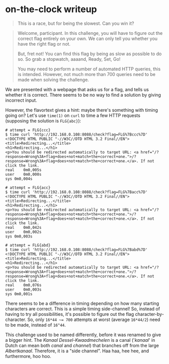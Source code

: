 # on-the-clock writeup

> This is a race, but for being the slowest. Can you win it?

> Welcome, participant. In this challenge, you will have to figure out the
> correct flag entirely on your own. We can only tell you whether you have the
> right flag or not.
>
> But, fret not! You can find this flag by being as slow as possible to do so.
> So grab a stopwatch, aaaand, Ready, Set, Go!
>
> You may need to perform a number of automated HTTP queries, this is intended.
> However, not much more than 700 queries need to be made when solving the
> challenge.

We are presented with a webpage that asks us for a flag, and tells us whether
it is correct. There seems to be no way to find a solution by giving incorrect
input.

However, the flavortext gives a hint: maybe there's something with timing going
on? Let's use `time(1)` on `curl` to time a few HTTP requests (supposing the
solution is `FLG{abc}`):

```
# attempt = FLG{ccc}
$ time curl 'http://192.168.0.108:8088/check?flag=FLG%7Bccc%7D'
<!DOCTYPE HTML PUBLIC "-//W3C//DTD HTML 3.2 Final//EN">
<title>Redirecting...</title>
<h1>Redirecting...</h1>
<p>You should be redirected automatically to target URL: <a href="/?response=Wrong%3A+flag+does+not+match+the+correct+one.">/?response=Wrong%3A+flag+does+not+match+the+correct+one.</a>. If not click the link.
real	0m0,005s
user	0m0,000s
sys	0m0,004s
```

```
# attempt = FLG{acc}
$ time curl 'http://192.168.0.108:8088/check?flag=FLG%7Bacc%7D'
<!DOCTYPE HTML PUBLIC "-//W3C//DTD HTML 3.2 Final//EN">
<title>Redirecting...</title>
<h1>Redirecting...</h1>
<p>You should be redirected automatically to target URL: <a href="/?response=Wrong%3A+flag+does+not+match+the+correct+one.">/?response=Wrong%3A+flag+does+not+match+the+correct+one.</a>. If not click the link.
real	0m0,042s
user	0m0,002s
sys	0m0,003s
```

```
# attempt = FLG{abd}
$ time curl 'http://192.168.0.108:8088/check?flag=FLG%7Babd%7D'
<!DOCTYPE HTML PUBLIC "-//W3C//DTD HTML 3.2 Final//EN">
<title>Redirecting...</title>
<h1>Redirecting...</h1>
<p>You should be redirected automatically to target URL: <a href="/?response=Wrong%3A+flag+does+not+match+the+correct+one.">/?response=Wrong%3A+flag+does+not+match+the+correct+one.</a>. If not click the link.
real	0m0,076s
user	0m0,003s
sys	0m0,001s
```

There seems to be a difference in timing depending on how many starting
characters are correct. This is a simple timing side-channel! So, instead of
having to try all possibilities, it's possible to figure out the flag
character-by-character. So, only `16*44 ~= 700` attempts at worst (average
`16*44/2`) need to be made, instead of `16^44`.

This challenge used to be named differently, before it was renamed to give a
bigger hint. The *Kanaal Dessel-Kwaadmechelen* is a canal ('*kanaal*' in Dutch
can mean both *canal* and *channel*) that branches off from the large
*Albertkanaal*. Therefore, it is a "side channel". Haa haa, hee hee, and
furthermore, hoo hoo.
